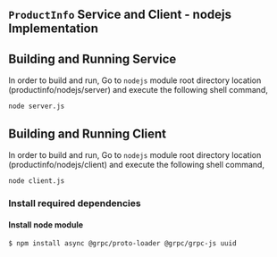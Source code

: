 ## ``ProductInfo`` Service and Client - nodejs Implementation

## Building and Running Service

In order to build and run, Go to ``nodejs`` module root directory location (productinfo/nodejs/server) and execute the following shell command,
```
node server.js
```

## Building and Running Client   

In order to build and run, Go to ``nodejs`` module root directory location (productinfo/nodejs/client) and execute the following shell command,
```
node client.js
```


### Install required dependencies

#### Install node module
```shell script
$ npm install async @grpc/proto-loader @grpc/grpc-js uuid
```
